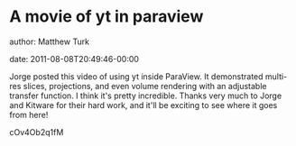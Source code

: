 # A movie of yt in paraview

author: Matthew Turk

date: 2011-08-08T20:49:46-00:00

Jorge posted this video of using yt inside ParaView. It demonstrated
multi-res slices, projections, and even volume rendering with an
adjustable transfer function. I think it's pretty incredible. Thanks
very much to Jorge and Kitware for their hard work, and it'll be
exciting to see where it goes from here!

<div class="youtube">

cOv4Ob2q1fM

</div>
